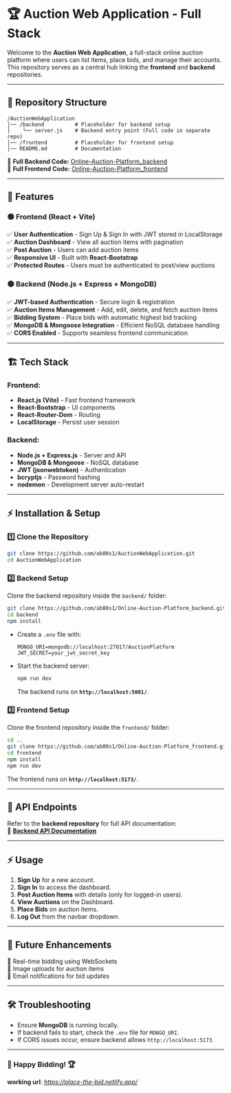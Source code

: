 # 🏆 Auction Web Application - Full Stack  

Welcome to the **Auction Web Application**, a full-stack online auction platform where users can list items, place bids, and manage their accounts. This repository serves as a central hub linking the **frontend** and **backend** repositories.

---

## 📂 Repository Structure  

```
/AuctionWebApplication
│── /backend          # Placeholder for backend setup
│    └── server.js    # Backend entry point (Full code in separate repo)
│── /frontend         # Placeholder for frontend setup
│── README.md         # Documentation
```

🔹 **Full Backend Code:** [Online-Auction-Platform_backend](https://github.com/ab00s1/Online-Auction-Platform_backend)  
🔹 **Full Frontend Code:** [Online-Auction-Platform_frontend](https://github.com/ab00s1/Online-Auction-Platform_frontend)  

---

## 🚀 Features  

### 🟢 **Frontend (React + Vite)**  
✅ **User Authentication** - Sign Up & Sign In with JWT stored in LocalStorage  
✅ **Auction Dashboard** - View all auction items with pagination  
✅ **Post Auction** - Users can add auction items  
✅ **Responsive UI** - Built with **React-Bootstrap**  
✅ **Protected Routes** - Users must be authenticated to post/view auctions  

### 🟢 **Backend (Node.js + Express + MongoDB)**  
✅ **JWT-based Authentication** - Secure login & registration  
✅ **Auction Items Management** - Add, edit, delete, and fetch auction items  
✅ **Bidding System** - Place bids with automatic highest bid tracking  
✅ **MongoDB & Mongoose Integration** - Efficient NoSQL database handling  
✅ **CORS Enabled** - Supports seamless frontend communication  

---

## 🏗 Tech Stack  

### **Frontend:**  
- **React.js (Vite)** - Fast frontend framework  
- **React-Bootstrap** - UI components  
- **React-Router-Dom** - Routing  
- **LocalStorage** - Persist user session  

### **Backend:**  
- **Node.js + Express.js** - Server and API  
- **MongoDB & Mongoose** - NoSQL database  
- **JWT (jsonwebtoken)** - Authentication  
- **bcryptjs** - Password hashing  
- **nodemon** - Development server auto-restart  

---

## ⚡ Installation & Setup  

### 1️⃣ **Clone the Repository**  
```sh
git clone https://github.com/ab00s1/AuctionWebApplication.git
cd AuctionWebApplication
```

### 2️⃣ **Backend Setup**  
Clone the backend repository inside the `backend/` folder:  
```sh
git clone https://github.com/ab00s1/Online-Auction-Platform_backend.git backend
cd backend
npm install
```
- Create a `.env` file with:  
  ```
  MONGO_URI=mongodb://localhost:27017/AuctionPlatform
  JWT_SECRET=your_jwt_secret_key
  ```
- Start the backend server:  
  ```sh
  npm run dev
  ```
  The backend runs on **`http://localhost:5001/`**.

### 3️⃣ **Frontend Setup**  
Clone the frontend repository inside the `frontend/` folder:  
```sh
cd ..
git clone https://github.com/ab00s1/Online-Auction-Platform_frontend.git frontend
cd frontend
npm install
npm run dev
```
The frontend runs on **`http://localhost:5173/`**.

---

## 🔑 API Endpoints  

Refer to the **backend repository** for full API documentation:  
🔹 **[Backend API Documentation](https://github.com/ab00s1/Online-Auction-Platform_backend#-api-endpoints)**  

---

## ⚡ Usage  

1. **Sign Up** for a new account.  
2. **Sign In** to access the dashboard.  
3. **Post Auction Items** with details (only for logged-in users).  
4. **View Auctions** on the Dashboard.  
5. **Place Bids** on auction items.  
6. **Log Out** from the navbar dropdown.  

---

## 🎯 Future Enhancements  

🔹 Real-time bidding using WebSockets  
🔹 Image uploads for auction items  
🔹 Email notifications for bid updates  

---

## 🛠 Troubleshooting  

- Ensure **MongoDB** is running locally.  
- If backend fails to start, check the `.env` file for `MONGO_URI`.  
- If CORS issues occur, ensure backend allows `http://localhost:5173`.  

---

### 🚀 **Happy Bidding!** 🏆  
**working url**: *https://place-the-bid.netlify.app/*
